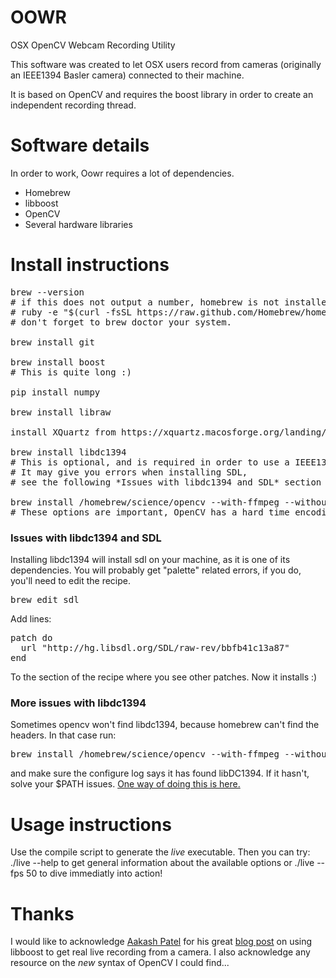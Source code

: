 OOWR
====

OSX OpenCV Webcam Recording Utility

This software was created to let OSX users record from cameras (originally an IEEE1394 Basler camera) connected to their machine.

It is based on OpenCV and requires the boost library in order to create an independent recording thread.

# Software details
In order to work, Oowr requires a lot of dependencies.
- Homebrew
- libboost
- OpenCV
- Several hardware libraries

# Install instructions
<pre>
brew --version
# if this does not output a number, homebrew is not installed and you must run
# ruby -e "$(curl -fsSL https://raw.github.com/Homebrew/homebrew/go/install)"
# don't forget to brew doctor your system.

brew install git

brew install boost
# This is quite long :)

pip install numpy

brew install libraw

install XQuartz from https://xquartz.macosforge.org/landing/

brew install libdc1394
# This is optional, and is required in order to use a IEEE1394 camera (a.k.a. any firewire camera).
# It may give you errors when installing SDL,
# see the following *Issues with libdc1394 and SDL* section in this readme

brew install /homebrew/science/opencv --with-ffmpeg --without-quicktime
# These options are important, OpenCV has a hard time encoding and writing your videos otherwise.</pre>


### Issues with libdc1394 and SDL
Installing libdc1394 will install sdl on your machine, as it is one of its dependencies. You will probably get "palette" related errors, if you do, you'll need to edit the recipe.
<pre>brew edit sdl</pre>
Add lines:
<pre>patch do
  url "http://hg.libsdl.org/SDL/raw-rev/bbfb41c13a87"
end</pre>

To the section of the recipe where you see other patches.
Now it installs :)

### More issues with libdc1394
Sometimes opencv won't find libdc1394, because homebrew can't find the headers. In that case run:
<pre>brew install /homebrew/science/opencv --with-ffmpeg --without-quicktime -v 2>&1</pre>
and make sure the configure log says it has found libDC1394. If it hasn't, solve your $PATH issues. [One way of doing this is here.](https://github.com/bpinto/oh-my-fish)

# Usage instructions
Use the compile script to generate the *live* executable. Then you can try:
./live --help
to get general information about the available options or
./live --fps 50
to dive immediatly into action!

# Thanks
I would like to acknowledge [Aakash Patel](http://aaka.sh/patel/) for his great [blog post](http://aaka.sh/patel/2013/06/28/live-video-webcam-recording-with-opencv/) on using libboost to get real live recording from a camera. I also acknowledge any resource on the *new* syntax of OpenCV I could find...
